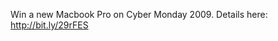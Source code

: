 <!--
id: 257269906
link: http://kevinisom.info/post/257269906/win-a-new-macbook-pro-on-cyber-monday-2009
slug: win-a-new-macbook-pro-on-cyber-monday-2009
date: Thu Nov 26 2009 09:12:59 GMT+1300 (NZDT)
raw: {"blog_name":"kevinisom","id":257269906,"post_url":"http://kevinisom.info/post/257269906/win-a-new-macbook-pro-on-cyber-monday-2009","slug":"win-a-new-macbook-pro-on-cyber-monday-2009","type":"text","date":"2009-11-25 20:12:59 GMT","timestamp":1259179979,"state":"published","format":"html","reblog_key":"OXpbUQVL","tags":[],"short_url":"http://tmblr.co/Zw68YyFLQ2I","highlighted":[],"feed_item":"http://twitter.com/kev_nz/statuses/6058501170","from_feed_id":"650289","note_count":0,"title":null,"body":"<p>Win a new Macbook Pro on Cyber Monday 2009. Details here: <a href=\"http://bit.ly/29rFES\" target=\"_blank\">http://bit.ly/29rFES</a></p>"}
publish: 2009-11-026
tags: 
title: null
-->


Win a new Macbook Pro on Cyber Monday 2009. Details here:
<http://bit.ly/29rFES>


